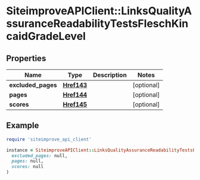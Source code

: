 # SiteimproveAPIClient::LinksQualityAssuranceReadabilityTestsFleschKincaidGradeLevel

## Properties

| Name | Type | Description | Notes |
| ---- | ---- | ----------- | ----- |
| **excluded_pages** | [**Href143**](Href143.md) |  | [optional] |
| **pages** | [**Href144**](Href144.md) |  | [optional] |
| **scores** | [**Href145**](Href145.md) |  | [optional] |

## Example

```ruby
require 'siteimprove_api_client'

instance = SiteimproveAPIClient::LinksQualityAssuranceReadabilityTestsFleschKincaidGradeLevel.new(
  excluded_pages: null,
  pages: null,
  scores: null
)
```

